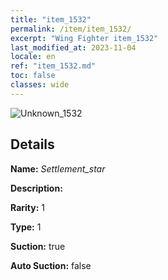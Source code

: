 ```yaml
---
title: "item_1532"
permalink: /item/item_1532/
excerpt: "Wing Fighter item_1532"
last_modified_at: 2023-11-04
locale: en
ref: "item_1532.md"
toc: false
classes: wide
---
```



 ![Unknown_1532](/images/item/Settlement_star_p.png)



## Details

 **Name:** *Settlement_star* 

 **Description:** 

 **Rarity:** 1 

 **Type:** 1 

 **Suction:** true 

 **Auto Suction:** false 


